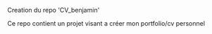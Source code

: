Creation du repo 'CV_benjamin'

Ce repo contient un projet visant a créer mon portfolio/cv personnel
